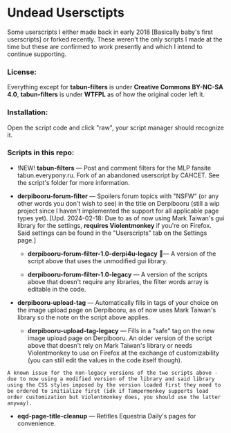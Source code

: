 # Undead Usersctipts
Some userscripts I either made back in early 2018 [Basically baby's first userscripts] or forked recently. These weren't the only scripts I made at the time but these are confirmed to work presently and which I intend to continue supporting.

### License:
Everything except for **tabun-filters** is under **Creative Commons BY-NC-SA 4.0**, **tabun-filters** is under **WTFPL** as of how the original coder left it.

### Installation:
Open the script code and click "raw", your script manager should recognize it.

### Scripts in this repo:

- !NEW! **tabun-filters** — Post and comment filters for the MLP fansite tabun.everypony.ru. Fork of an abandoned userscript by CAHCET. See the script's folder for more information.

- **derpibooru-forum-filter** — Spoilers forum topics with "NSFW" (or any other words you don't wish to see) in the title on Derpibooru (still a wip project since I haven't implemented the support for all applicable page types yet). [Upd. 2024-02-18: Due to as of now using Mark Taiwan's gui library for the settings, __requires Violentmonkey__ if you're on Firefox. Said settings can be found in the "Userscripts" tab on the Settings page.]

  - **derpibooru-forum-filter-1.0-derpi4u-legacy** — A version of the script above that uses the unmodified gui library.

  - **derpibooru-forum-filter-1.0-legacy** — A version of the scripts above that doesn't require any libraries, the filter words array is editable in the code.

- **derpibooru-upload-tag** — Automatically fills in tags of your choice on the image upload page on Derpibooru, as of now uses Mark Taiwan's library so the note on the script above applies.

  - **derpibooru-upload-tag-legacy** — Fills in a "safe" tag on the new image upload page on Derpibooru. An older version of the script above that doesn't rely on Mark Taiwan's library or needs Violentmonkey to use on Firefox at the exchange of customizability (you can still edit the values in the code itself though).

`A known issue for the non-legacy versions of the two scripts above - due to now using a modified version of the library and said library using the CSS styles imposed by the version loaded first they need to be ordered to initialize first (idk if Tampermonkey supports load order customization but Violentmonkey does, you should use the latter anyway).`

- **eqd-page-title-cleanup** — Retitles Equestria Daily's pages for convenience.
